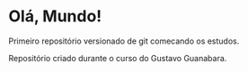 # Olá, Mundo!
Primeiro repositório versionado de git comecando os estudos.

Repositório criado durante o curso do Gustavo Guanabara.